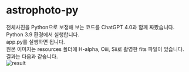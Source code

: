 # astrophoto-py
천체사진을 Python으로 보정해 보는 코드를 ChatGPT 4.0과 함께 짜봤습니다.<br/>
Python 3.9 환경에서 실행합니다. <br/>
app.py를 실행하면 됩니다. <br/>
원본 이미지는 resources 폴더에 H-alpha, Oiii, Sii로 촬영한 fits 파일이 있습니다.<br/>
결과는 다음과 같습니다. <br/>
![result](https://github.com/jidolstar/astrophoto-py/assets/3920272/c8098da5-5ec2-4b89-aca7-4cd34f1d2a3d)

